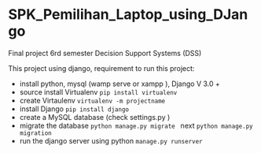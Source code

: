 # SPK_Pemilihan_Laptop_using_DJango
Final project 6rd semester Decision Support Systems (DSS)

This project using django, requirement to run this project:
<ul>
<li> install python, mysql (wamp serve or xampp ), Django V 3.0 + </li>
<li>  source install Virtualenv <code>pip install virtualenv</code> </li>
<li>  create Virtaulenv  <code>virtualenv -m projectname</code> </li>
<li>  install Django  <code>pip install django </code> </li>
<li>  create a MySQL database (check settings.py ) </li>
<li>  migrate the database  <code>python manage.py migrate </code> next  <code>python manage.py migration </code> </li>
<li>  run the django server using python  <code>manage.py runserver </code> </li>
</ul>
